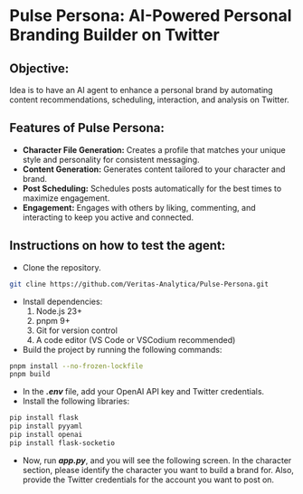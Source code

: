 # Pulse Persona: AI-Powered Personal Branding Builder on Twitter
## Objective:
Idea is to have an AI agent to enhance a  personal brand by automating content recommendations, scheduling, interaction, and analysis on Twitter.
## Features of Pulse Persona:
- **Character File Generation:** Creates a profile that matches your unique style and personality for consistent messaging.
- **Content Generation:** Generates content tailored to your character and brand.
- **Post Scheduling:** Schedules posts automatically for the best times to maximize engagement.
- **Engagement:** Engages with others by liking, commenting, and interacting to keep you active and connected.
## Instructions on how to test the agent:
- Clone the repository.
```bash
git cline https://github.com/Veritas-Analytica/Pulse-Persona.git
```
- Install dependencies:
    1. Node.js 23+
    2. pnpm 9+
    3. Git for version control
    4. A code editor (VS Code or VSCodium recommended)
- Build the project by running the following commands:
```bash
pnpm install --no-frozen-lockfile
pnpm build
```
- In the **_.env_** file, add your OpenAI API key and Twitter credentials.
- Install the following libraries:
```bash
pip install flask
pip install pyyaml
pip install openai
pip install flask-socketio
```
- Now, run **_app.py_**, and you will see the following screen. In the character section, please identify the character you want to build a brand for. Also, provide the Twitter credentials for the account you want to post on.